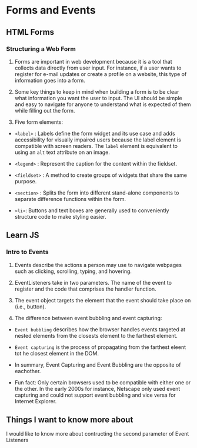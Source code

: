 # Forms and Events

## HTML Forms

### Structuring a Web Form

1. Forms are important in web development because it is a tool that collects data directly from user input. For instance, if a user wants to register for e-mail updates or create a profile on a website, this type of information goes into a form.

2. Some key things to keep in mind when building a form is to be clear what information you want the user to input. The UI should be simple and easy to navigate for anyone to understand what is expected of them while filling out the form. 

3. Five form elements:

* `<label>` : Labels define the form widget and its use case and adds accessibility for visually impaired users because the label element is compatible with screen readers. The `label` element is equivalent to using an `alt` text attribute on an image.

* `<legend>` : Represent the caption for the content within the fieldset.

* `<fieldset>` : A method to create groups of widgets that share the same purpose. 

* `<section>` : Splits the form into different stand-alone components to separate difference functions within the form.

* `<li>`: Buttons and text boxes are generally used to conveniently structure code to make styling easier.

## Learn JS

### Intro to Events

1. Events describe the actions a person may use to navigate webpages such as clicking, scrolling, typing, and hovering.

2. EventListeners take in two parameters. The name of the event to register and the code that comprises the handler function.

3. The event object targets the element that the event should take place on (i.e., button).

4. The difference between event bubbling and event capturing:

* `Event bubbling` describes how the browser handles events targeted at nested elements from the closests element to the farthest element.

* `Event capturing` is the process of propagating from the farthest eleent tot he closest element in the DOM.

* In summary, Event Capturing and Event Bubbling are the opposite of eachother. 

* Fun fact: Only certain browsers used to be compatible with either one or the other. In the early 2000s for instance, Netscape only used event capturing and could not support event bubbling and vice versa for Internet Explorer.

## Things I want to know more about

I would like to know more about contructing the second parameter of Event Listeners